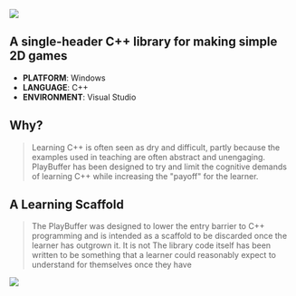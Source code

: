 ![](\images\playbuffer_title.png)
## A single-header C++ library for making simple 2D games 
* **PLATFORM**: Windows
* **LANGUAGE**: C++
* **ENVIRONMENT**: Visual Studio

## Why?
> Learning C++ is often seen as dry and difficult, partly because the examples used in teaching are often abstract and unengaging. PlayBuffer has been designed to try and limit the cognitive demands of learning C++ while increasing the "payoff" for the learner.

## A Learning Scaffold
>  The PlayBuffer was designed to lower the entry barrier to C++ programming and is intended as a scaffold to be discarded once the learner has outgrown it. It is not The library code itself has been written to be something that a learner could reasonably expect to understand for themselves once they have 

![](/.github/images/saucer.png)

